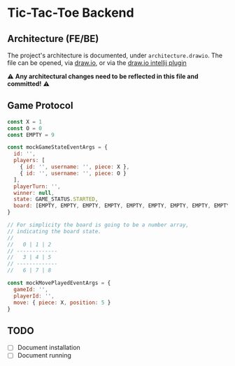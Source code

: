 # Tic-Tac-Toe Backend

## Architecture (FE/BE)

The project's architecture is documented, under `architecture.drawio`. The file can be opened,
via [draw.io](https://app.diagrams.net/), or via
the [draw.io intellij plugin](https://plugins.jetbrains.com/plugin/15635-diagrams-net-integration)

⚠️ **Any architectural changes need to be reflected in this file and committed!** ⚠️

## Game Protocol

```js
const X = 1
const O = 0
const EMPTY = 9

const mockGameStateEventArgs = {
  id: '',
  players: [
    { id: '', username: '', piece: X },
    { id: '', username: '', piece: O }
  ],
  playerTurn: '',
  winner: null,
  state: GAME_STATUS.STARTED,
  board: [EMPTY, EMPTY, EMPTY, EMPTY, EMPTY, EMPTY, EMPTY, EMPTY, EMPTY]
}

// For simplicity the board is going to be a number array,
// indicating the board state.
//
//   0 | 1 | 2
// -------------
//   3 | 4 | 5
// -------------
//   6 | 7 | 8

const mockMovePlayedEventArgs = {
  gameId: '',
  playerId: '',
  move: { piece: X, position: 5 }
}
```

## TODO

- [ ] Document installation
- [ ] Document running
